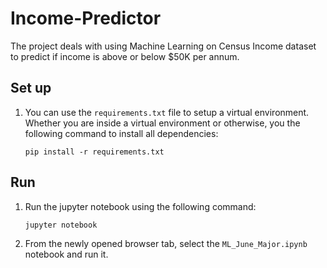 # Income-Predictor
The project deals with using Machine Learning on Census Income dataset to predict if income is above or below $50K per annum.

## Set up
1. You can use the `requirements.txt` file to setup a virtual environment.
   Whether you are inside a virtual environment or otherwise, you the following command to install all dependencies:
   ```
   pip install -r requirements.txt
   ```

## Run
1. Run the jupyter notebook using the following command:
   ```
   jupyter notebook
   ```
2. From the newly opened browser tab, select the `ML_June_Major.ipynb` notebook and run it.
